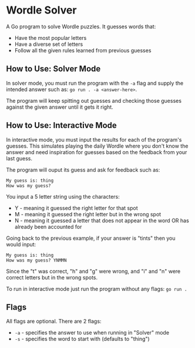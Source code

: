 # Wordle Solver

A Go program to solve Wordle puzzles. It guesses words that:

- Have the most popular letters
- Have a diverse set of letters
- Follow all the given rules learned from previous guesses

## How to Use: Solver Mode

In solver mode, you must run the program with the `-a` flag and supply the intended answer such as: `go run . -a <answer-here>`.

The program will keep spitting out guesses and checking those guesses against the given answer until it gets it right.

## How to Use: Interactive Mode

In interactive mode, you must input the results for each of the program's guesses. This simulates playing the daily Wordle where you don't know the answer and need inspiration for guesses based on the feedback from your last guess.

The program will ouput its guess and ask for feedback such as:

```
My guess is: thing
How was my guess?
```

You input a 5 letter string using the characters:

- Y - meaning it guessed the right letter for that spot
- M - meaning it guessed the right letter but in the wrong spot
- N - meaning it guessed a letter that does not appear in the word OR has already been accounted for

Going back to the previous example, if your answer is "tints" then you would input:

```
My guess is: thing
How was my guess? YNMMN
```

Since the "t" was correct, "h" and "g" were wrong, and "i" and "n" were correct letters but in the wrong spots.

To run in interactive mode just run the program without any flags: `go run .`

## Flags

All flags are optional. There are 2 flags:

- `-a` - specifies the answer to use when running in "Solver" mode
- `-s` - specifies the word to start with (defaults to "thing")
